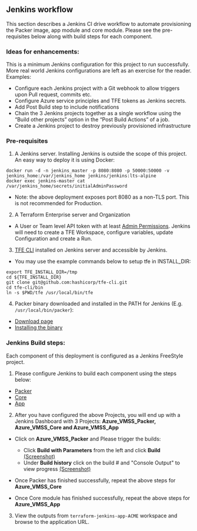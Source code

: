 ## Jenkins workflow

This section describes a Jenkins CI drive workflow to automate provisioning the Packer image, app module and core module. Please see the pre-requisites below along with build steps for each component.

### Ideas for enhancements:
This is a minimum Jenkins configuration for this project to run successfully. More real world Jenkins configurations are left as an exercise for the reader. Examples:
- Configure each Jenkins project with a Git webhook to allow triggers upon Pull request, commits etc.
- Configure Azure service principles and TFE tokens as Jenkins secrets.
- Add Post Build step to include notifications
- Chain the 3 Jenkins projects together as a single workflow using the “Build other projects” option in the “Post Build Actions” of a job.
- Create a Jenkins project to destroy previously provisioned infrastructure

### Pre-requisites
1. A Jenkins server. Installing Jenkins is outside the scope of this project. An easy way to deploy it is using Docker:
```
docker run -d -n jenkins_master -p 8080:8080 -p 50000:50000 -v jenkins_home:/var/jenkins_home jenkins/jenkins:lts-alpine
docker exec jenkins-master cat /var/jenkins_home/secrets/initialAdminPassword
```
  - Note: the above deployment exposes port 8080 as a non-TLS port. This is not recommended for Production.

2. A Terraform Enterprise server and Organization
  - A User or Team level API token with at least [Admin Permissions](https://www.terraform.io/docs/enterprise/users-teams-organizations/permissions.html#admin). Jenkins will need to create a TFE Workspace, configure variables, update Configuration and create a Run.

3. [TFE CLI](https://github.com/hashicorp/tfe-cli/projects) installed on Jenkins server and accessible by Jenkins.
  - You may use the example commands below to setup tfe in INSTALL_DIR:
```
export TFE_INSTALL_DIR=/tmp
cd ${TFE_INSTALL_DIR}
git clone git@github.com:hashicorp/tfe-cli.git
cd tfe-cli/bin
ln -s $PWD/tfe /usr/local/bin/tfe
```

4. Packer binary downloaded and installed in the PATH for Jenkins (E.g. `/usr/local/bin/packer`):
  - [Download page](https://www.packer.io/downloads.html)
  - [Installing the binary](https://www.packer.io/intro/getting-started/install.html#precompiled-binaries)

### Jenkins Build steps:
Each component of this deployment is configured as a Jenkins FreeStyle project.
1. Please configure Jenkins to build each component using the steps below:
  - [Packer](packer.md)
  - [Core](core.md)
  - [App](app.md)

2. After you have configured the above Projects, you will end up with a Jenkins Dashboard with 3 Projects: **Azure_VMSS_Packer, Azure_VMSS_Core and Azure_VMSS_App**
  - Click on **Azure_VMSS_Packer** and Please trigger the builds:
    - Click **Build with Parameters** from the left and click **Build** [(Screenshot)](images/trigger-build-packer.png)
    - Under **Build history** click on the build # and "Console Output" to view progress [(Screenshot)](images/build-output.png)

  - Once Packer has finished successfully, repeat the above steps for **Azure_VMSS_Core**
  - Once Core module has finished successfully, repeat the above steps for **Azure_VMSS_App**

3. View the outputs from `terraform-jenkins-app-ACME` workspace and browse to the application URL.

